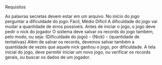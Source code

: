 Requisitos

As palavras secretas devem estar em um arquivo.
No início do jogo perguntar a dificuldade do jogo:
Fácil,
Médio
Difícil
A dificuldade do jogo vai mudar a quantidade de erros possiveis.
Antes de iniciar o jogo, o jogo deve pedir o nick do jogador
O sistema deve salvar os records do jogo também, pelo modo, ou seja:
{Dificuldade do jogo} - {Nick} - {quantidade de tentativas}
Além de salvar os records, devemos salvar também a quantidade de vezes que aquele nick ganhou o jogo, por dificuldade.
A tela inicial do jogo, deve permitir iniciar um novo jogo, ou verificar os records gerais, ou buscar os dados de um jogador.
